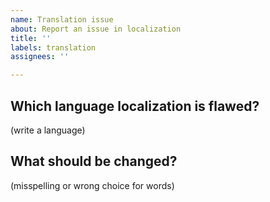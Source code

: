 ```yaml
---
name: Translation issue
about: Report an issue in localization
title: ''
labels: translation
assignees: ''

---
```


## Which language localization is flawed?

(write a language)

## What should be changed?

(misspelling or wrong choice for words)
